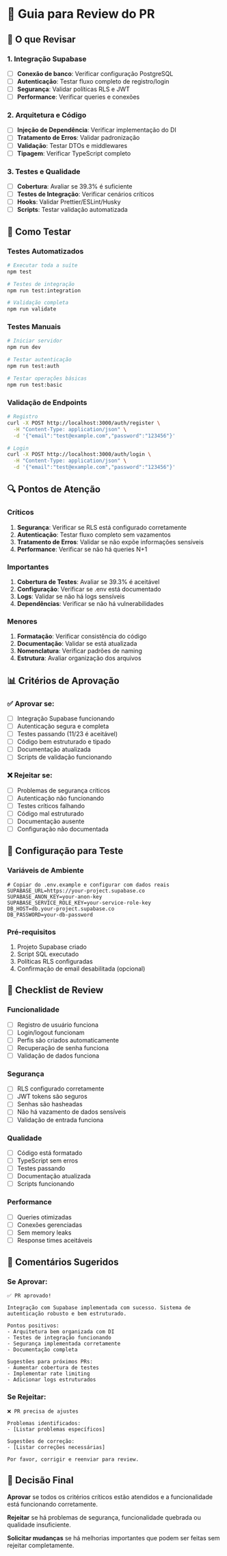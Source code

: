 # 👀 Guia para Review do PR

## 🎯 O que Revisar

### 1. Integração Supabase
- [ ] **Conexão de banco**: Verificar configuração PostgreSQL
- [ ] **Autenticação**: Testar fluxo completo de registro/login
- [ ] **Segurança**: Validar políticas RLS e JWT
- [ ] **Performance**: Verificar queries e conexões

### 2. Arquitetura e Código
- [ ] **Injeção de Dependência**: Verificar implementação do DI
- [ ] **Tratamento de Erros**: Validar padronização
- [ ] **Validação**: Testar DTOs e middlewares
- [ ] **Tipagem**: Verificar TypeScript completo

### 3. Testes e Qualidade
- [ ] **Cobertura**: Avaliar se 39.3% é suficiente
- [ ] **Testes de Integração**: Verificar cenários críticos
- [ ] **Hooks**: Validar Prettier/ESLint/Husky
- [ ] **Scripts**: Testar validação automatizada

## 🧪 Como Testar

### Testes Automatizados
```bash
# Executar toda a suíte
npm test

# Testes de integração
npm run test:integration

# Validação completa
npm run validate
```

### Testes Manuais
```bash
# Iniciar servidor
npm run dev

# Testar autenticação
npm run test:auth

# Testar operações básicas
npm run test:basic
```

### Validação de Endpoints
```bash
# Registro
curl -X POST http://localhost:3000/auth/register \
  -H "Content-Type: application/json" \
  -d '{"email":"test@example.com","password":"123456"}'

# Login
curl -X POST http://localhost:3000/auth/login \
  -H "Content-Type: application/json" \
  -d '{"email":"test@example.com","password":"123456"}'
```

## 🔍 Pontos de Atenção

### Críticos
1. **Segurança**: Verificar se RLS está configurado corretamente
2. **Autenticação**: Testar fluxo completo sem vazamentos
3. **Tratamento de Erros**: Validar se não expõe informações sensíveis
4. **Performance**: Verificar se não há queries N+1

### Importantes
1. **Cobertura de Testes**: Avaliar se 39.3% é aceitável
2. **Configuração**: Verificar se .env está documentado
3. **Logs**: Validar se não há logs sensíveis
4. **Dependências**: Verificar se não há vulnerabilidades

### Menores
1. **Formatação**: Verificar consistência do código
2. **Documentação**: Validar se está atualizada
3. **Nomenclatura**: Verificar padrões de naming
4. **Estrutura**: Avaliar organização dos arquivos

## 📊 Critérios de Aprovação

### ✅ Aprovar se:
- [ ] Integração Supabase funcionando
- [ ] Autenticação segura e completa
- [ ] Testes passando (11/23 é aceitável)
- [ ] Código bem estruturado e tipado
- [ ] Documentação atualizada
- [ ] Scripts de validação funcionando

### ❌ Rejeitar se:
- [ ] Problemas de segurança críticos
- [ ] Autenticação não funcionando
- [ ] Testes críticos falhando
- [ ] Código mal estruturado
- [ ] Documentação ausente
- [ ] Configuração não documentada

## 🔧 Configuração para Teste

### Variáveis de Ambiente
```env
# Copiar do .env.example e configurar com dados reais
SUPABASE_URL=https://your-project.supabase.co
SUPABASE_ANON_KEY=your-anon-key
SUPABASE_SERVICE_ROLE_KEY=your-service-role-key
DB_HOST=db.your-project.supabase.co
DB_PASSWORD=your-db-password
```

### Pré-requisitos
1. Projeto Supabase criado
2. Script SQL executado
3. Políticas RLS configuradas
4. Confirmação de email desabilitada (opcional)

## 📝 Checklist de Review

### Funcionalidade
- [ ] Registro de usuário funciona
- [ ] Login/logout funcionam
- [ ] Perfis são criados automaticamente
- [ ] Recuperação de senha funciona
- [ ] Validação de dados funciona

### Segurança
- [ ] RLS configurado corretamente
- [ ] JWT tokens são seguros
- [ ] Senhas são hasheadas
- [ ] Não há vazamento de dados sensíveis
- [ ] Validação de entrada funciona

### Qualidade
- [ ] Código está formatado
- [ ] TypeScript sem erros
- [ ] Testes passando
- [ ] Documentação atualizada
- [ ] Scripts funcionando

### Performance
- [ ] Queries otimizadas
- [ ] Conexões gerenciadas
- [ ] Sem memory leaks
- [ ] Response times aceitáveis

## 💬 Comentários Sugeridos

### Se Aprovar:
```
✅ PR aprovado! 

Integração com Supabase implementada com sucesso. Sistema de autenticação robusto e bem estruturado. 

Pontos positivos:
- Arquitetura bem organizada com DI
- Testes de integração funcionando
- Segurança implementada corretamente
- Documentação completa

Sugestões para próximos PRs:
- Aumentar cobertura de testes
- Implementar rate limiting
- Adicionar logs estruturados
```

### Se Rejeitar:
```
❌ PR precisa de ajustes

Problemas identificados:
- [Listar problemas específicos]

Sugestões de correção:
- [Listar correções necessárias]

Por favor, corrigir e reenviar para review.
```

## 🎯 Decisão Final

**Aprovar** se todos os critérios críticos estão atendidos e a funcionalidade está funcionando corretamente.

**Rejeitar** se há problemas de segurança, funcionalidade quebrada ou qualidade insuficiente.

**Solicitar mudanças** se há melhorias importantes que podem ser feitas sem rejeitar completamente. 